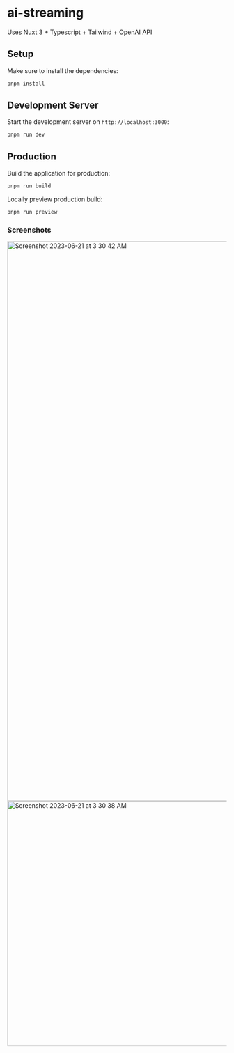 # ai-streaming

Uses Nuxt 3 + Typescript + Tailwind + OpenAI API

## Setup

Make sure to install the dependencies:

```bash
pnpm install

```

## Development Server

Start the development server on `http://localhost:3000`:

```bash
pnpm run dev
```

## Production

Build the application for production:

```bash
pnpm run build

```

Locally preview production build:

```bash
pnpm run preview
```

### Screenshots

<img width="1286" alt="Screenshot 2023-06-21 at 3 30 42 AM" src="https://github.com/srav001/ai-streaming/assets/53465522/a3dea57f-f06f-4719-a9be-2221c0f9afed">

<img width="563" alt="Screenshot 2023-06-21 at 3 30 38 AM" src="https://github.com/srav001/ai-streaming/assets/53465522/aa1e1f5e-e9f5-4b0b-a22d-545d7601e08c">
